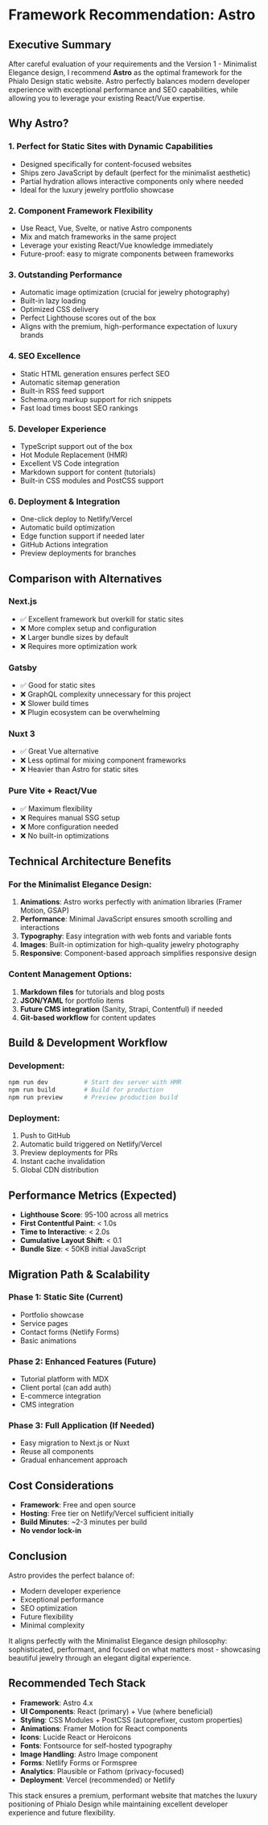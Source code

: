 # Framework Recommendation: Astro

## Executive Summary

After careful evaluation of your requirements and the Version 1 - Minimalist Elegance design, I recommend **Astro** as the optimal framework for the Phialo Design static website. Astro perfectly balances modern developer experience with exceptional performance and SEO capabilities, while allowing you to leverage your existing React/Vue expertise.

## Why Astro?

### 1. **Perfect for Static Sites with Dynamic Capabilities**
- Designed specifically for content-focused websites
- Ships zero JavaScript by default (perfect for the minimalist aesthetic)
- Partial hydration allows interactive components only where needed
- Ideal for the luxury jewelry portfolio showcase

### 2. **Component Framework Flexibility**
- Use React, Vue, Svelte, or native Astro components
- Mix and match frameworks in the same project
- Leverage your existing React/Vue knowledge immediately
- Future-proof: easy to migrate components between frameworks

### 3. **Outstanding Performance**
- Automatic image optimization (crucial for jewelry photography)
- Built-in lazy loading
- Optimized CSS delivery
- Perfect Lighthouse scores out of the box
- Aligns with the premium, high-performance expectation of luxury brands

### 4. **SEO Excellence**
- Static HTML generation ensures perfect SEO
- Automatic sitemap generation
- Built-in RSS feed support
- Schema.org markup support for rich snippets
- Fast load times boost SEO rankings

### 5. **Developer Experience**
- TypeScript support out of the box
- Hot Module Replacement (HMR)
- Excellent VS Code integration
- Markdown support for content (tutorials)
- Built-in CSS modules and PostCSS support

### 6. **Deployment & Integration**
- One-click deploy to Netlify/Vercel
- Automatic build optimization
- Edge function support if needed later
- GitHub Actions integration
- Preview deployments for branches

## Comparison with Alternatives

### Next.js
- ✅ Excellent framework but overkill for static sites
- ❌ More complex setup and configuration
- ❌ Larger bundle sizes by default
- ❌ Requires more optimization work

### Gatsby
- ✅ Good for static sites
- ❌ GraphQL complexity unnecessary for this project
- ❌ Slower build times
- ❌ Plugin ecosystem can be overwhelming

### Nuxt 3
- ✅ Great Vue alternative
- ❌ Less optimal for mixing component frameworks
- ❌ Heavier than Astro for static sites

### Pure Vite + React/Vue
- ✅ Maximum flexibility
- ❌ Requires manual SSG setup
- ❌ More configuration needed
- ❌ No built-in optimizations

## Technical Architecture Benefits

### For the Minimalist Elegance Design:
1. **Animations**: Astro works perfectly with animation libraries (Framer Motion, GSAP)
2. **Performance**: Minimal JavaScript ensures smooth scrolling and interactions
3. **Typography**: Easy integration with web fonts and variable fonts
4. **Images**: Built-in optimization for high-quality jewelry photography
5. **Responsive**: Component-based approach simplifies responsive design

### Content Management Options:
1. **Markdown files** for tutorials and blog posts
2. **JSON/YAML** for portfolio items
3. **Future CMS integration** (Sanity, Strapi, Contentful) if needed
4. **Git-based workflow** for content updates

## Build & Development Workflow

### Development:
```bash
npm run dev          # Start dev server with HMR
npm run build        # Build for production
npm run preview      # Preview production build
```

### Deployment:
1. Push to GitHub
2. Automatic build triggered on Netlify/Vercel
3. Preview deployments for PRs
4. Instant cache invalidation
5. Global CDN distribution

## Performance Metrics (Expected)

- **Lighthouse Score**: 95-100 across all metrics
- **First Contentful Paint**: < 1.0s
- **Time to Interactive**: < 2.0s
- **Cumulative Layout Shift**: < 0.1
- **Bundle Size**: < 50KB initial JavaScript

## Migration Path & Scalability

### Phase 1: Static Site (Current)
- Portfolio showcase
- Service pages
- Contact forms (Netlify Forms)
- Basic animations

### Phase 2: Enhanced Features (Future)
- Tutorial platform with MDX
- Client portal (can add auth)
- E-commerce integration
- CMS integration

### Phase 3: Full Application (If Needed)
- Easy migration to Next.js or Nuxt
- Reuse all components
- Gradual enhancement approach

## Cost Considerations

- **Framework**: Free and open source
- **Hosting**: Free tier on Netlify/Vercel sufficient initially
- **Build Minutes**: ~2-3 minutes per build
- **No vendor lock-in**

## Conclusion

Astro provides the perfect balance of:
- Modern developer experience
- Exceptional performance
- SEO optimization
- Future flexibility
- Minimal complexity

It aligns perfectly with the Minimalist Elegance design philosophy: sophisticated, performant, and focused on what matters most - showcasing beautiful jewelry through an elegant digital experience.

## Recommended Tech Stack

- **Framework**: Astro 4.x
- **UI Components**: React (primary) + Vue (where beneficial)
- **Styling**: CSS Modules + PostCSS (autoprefixer, custom properties)
- **Animations**: Framer Motion for React components
- **Icons**: Lucide React or Heroicons
- **Fonts**: Fontsource for self-hosted typography
- **Image Handling**: Astro Image component
- **Forms**: Netlify Forms or Formspree
- **Analytics**: Plausible or Fathom (privacy-focused)
- **Deployment**: Vercel (recommended) or Netlify

This stack ensures a premium, performant website that matches the luxury positioning of Phialo Design while maintaining excellent developer experience and future flexibility.